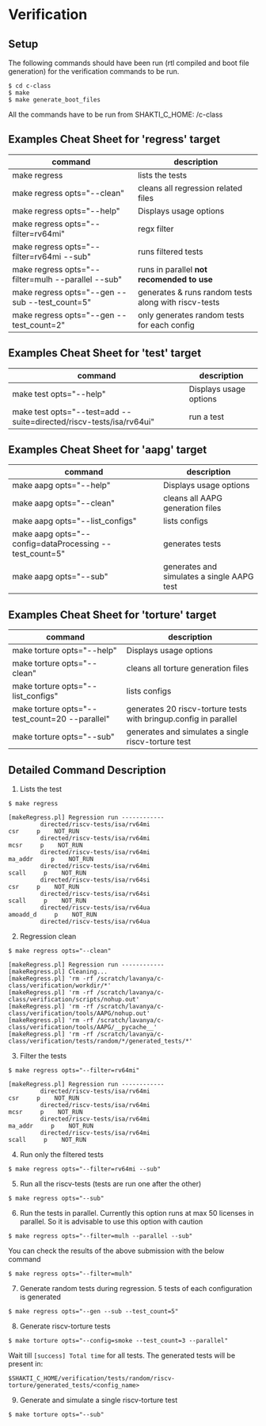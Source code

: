 
# Verification

## Setup
The following commands should have been run (rtl compiled and boot file generation) for the verification commands to be run.
```
$ cd c-class 
$ make
$ make generate_boot_files
```
All the commands have to be run from SHAKTI_C_HOME: <repo-path>/c-class

## Examples Cheat Sheet for 'regress' target

| command          | description |
| -----------------| ---------------- |
| make regress                                          |  lists the tests|
| make regress opts="--clean"                           | cleans all regression related files | 
| make regress opts="--help"                            | Displays usage options |
| make regress opts="--filter=rv64mi"                   | regx filter| 
| make regress opts="--filter=rv64mi --sub"             | runs filtered tests| 
| make regress opts="--filter=mulh --parallel --sub"    | runs in parallel __not recomended to use__ | 
| make regress opts="--gen --sub --test_count=5"        | generates & runs random tests along with riscv-tests| 
| make regress opts="--gen --test_count=2"              | only generates random tests for each config| 

## Examples Cheat Sheet for 'test' target
| command          | description |
| -----------------| ---------------- |
| make test opts="--help"| Displays usage options |
| make test opts="--test=add --suite=directed/riscv-tests/isa/rv64ui" | run a test |

## Examples Cheat Sheet for 'aapg' target
| command          | description |
| -----------------| ---------------- |
| make aapg opts="--help"| Displays usage options |
| make aapg opts="--clean"                           | cleans all AAPG generation files | 
| make aapg opts="--list_configs" | lists configs |
| make aapg opts="--config=dataProcessing --test_count=5" | generates tests |
| make aapg opts="--sub" | generates and simulates a single AAPG test |

## Examples Cheat Sheet for 'torture' target
| command          | description |
| -----------------| ---------------- |
| make torture opts="--help"| Displays usage options |
| make torture opts="--clean"                           | cleans all torture generation files | 
| make torture opts="--list_configs" | lists configs |
| make torture opts="--test_count=20 --parallel" | generates 20 riscv-torture tests with bringup.config in parallel|
| make torture opts="--sub"| generates and simulates a single riscv-torture test|

## Detailed Command Description
1. Lists the test
```
$ make regress

[makeRegress.pl] Regression run ------------
         directed/riscv-tests/isa/rv64mi                                      csr     p    NOT_RUN
         directed/riscv-tests/isa/rv64mi                                     mcsr     p    NOT_RUN
         directed/riscv-tests/isa/rv64mi                                  ma_addr     p    NOT_RUN
         directed/riscv-tests/isa/rv64mi                                    scall     p    NOT_RUN
         directed/riscv-tests/isa/rv64si                                      csr     p    NOT_RUN
         directed/riscv-tests/isa/rv64si                                    scall     p    NOT_RUN
         directed/riscv-tests/isa/rv64ua                                 amoadd_d     p    NOT_RUN
         directed/riscv-tests/isa/rv64ua                                 
```

2. Regression clean
```
$ make regress opts="--clean"

[makeRegress.pl] Regression run ------------
[makeRegress.pl] Cleaning...
[makeRegress.pl] 'rm -rf /scratch/lavanya/c-class/verification/workdir/*'
[makeRegress.pl] 'rm -rf /scratch/lavanya/c-class/verification/scripts/nohup.out'
[makeRegress.pl] 'rm -rf /scratch/lavanya/c-class/verification/tools/AAPG/nohup.out'
[makeRegress.pl] 'rm -rf /scratch/lavanya/c-class/verification/tools/AAPG/__pycache__'
[makeRegress.pl] 'rm -rf /scratch/lavanya/c-class/verification/tests/random/*/generated_tests/*'

```
3. Filter the tests
```
$ make regress opts="--filter=rv64mi"

[makeRegress.pl] Regression run ------------
         directed/riscv-tests/isa/rv64mi                                      csr     p    NOT_RUN
         directed/riscv-tests/isa/rv64mi                                     mcsr     p    NOT_RUN
         directed/riscv-tests/isa/rv64mi                                  ma_addr     p    NOT_RUN
         directed/riscv-tests/isa/rv64mi                                    scall     p    NOT_RUN

```

4. Run only the filtered tests
```
$ make regress opts="--filter=rv64mi --sub"
```

5. Run all the riscv-tests (tests are run one after the other)
```
$ make regress opts="--sub"
```

6. Run the tests in parallel. Currently this option runs at max 50 licenses in parallel. So it is advisable to use this option with caution
```
$ make regress opts="--filter=mulh --parallel --sub"
```
You can check the results of the above submission with the below command
```
$ make regress opts="--filter=mulh"
```

7. Generate random tests during regression. 5 tests of each configuration is generated
```
$ make regress opts="--gen --sub --test_count=5"
```
8. Generate riscv-torture tests
```
$ make torture opts="--config=smoke --test_count=3 --parallel"
```
Wait till ``[success] Total time`` for all tests. The generated tests will be present in:
```
$SHAKTI_C_HOME/verification/tests/random/riscv-torture/generated_tests/<config_name> 
```
9. Generate and simulate a single riscv-torture test
```
$ make torture opts="--sub"
```
